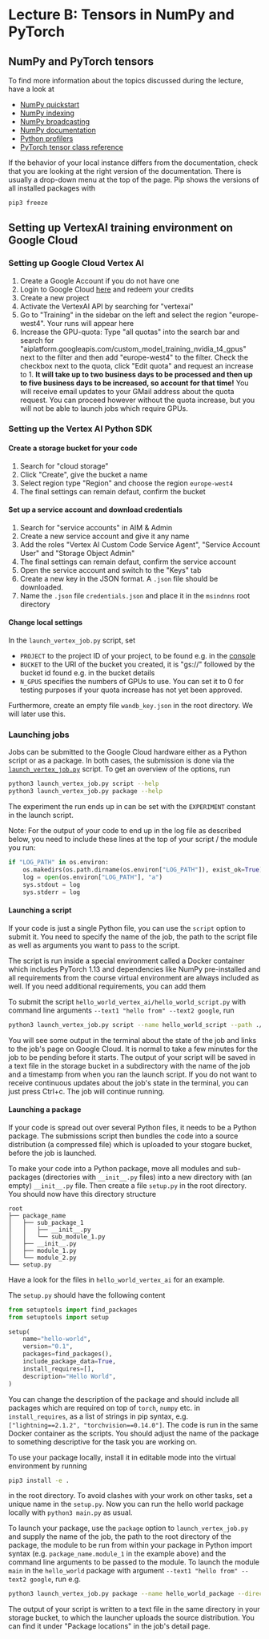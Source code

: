 # Lecture B: Tensors in NumPy and PyTorch

## NumPy and PyTorch tensors
To find more information about the topics discussed during the lecture, have a look at
- [NumPy quickstart](https://numpy.org/doc/1.26/user/quickstart.html)
- [NumPy indexing](https://numpy.org/doc/1.26/user/basics.indexing.html)
- [NumPy broadcasting](https://numpy.org/doc/1.26/user/basics.broadcasting.html)
- [NumPy documentation](https://numpy.org/doc/1.26/)
- [Python profilers](https://docs.python.org/3/library/profile.html)
- [PyTorch tensor class reference](https://pytorch.org/docs/1.13/tensors.html)

If the behavior of your local instance differs from the documentation, check that you are looking at the right version of the documentation. There is usually a drop-down menu at the top of the page. Pip shows the versions of all installed packages with
```bash
pip3 freeze
```

## Setting up VertexAI training environment on Google Cloud

### Setting up Google Cloud Vertex AI
1. Create a Google Account if you do not have one
2. Login to Google Cloud [here](https://cloud.google.com/) and redeem your credits
3. Create a new project
4. Activate the VertexAI API by searching for "vertexai"
5. Go to "Training" in the sidebar on the left and select the region "europe-west4". Your runs will appear here
6. Increase the GPU-quota: Type "all quotas" into the search bar and search for "aiplatform.googleapis.com/custom_model_training_nvidia_t4_gpus" next to the filter and then add "europe-west4" to the filter. Check the checkbox next to the quota, click "Edit quota" and request an increase to 1. **It will take up to two business days to be processed and then up to five business days to be increased, so account for that time!** You will receive email updates to your GMail address about the quota request. You can proceed however without the quota increase, but you will not be able to launch jobs which require GPUs.

### Setting up the Vertex AI Python SDK

#### Create a storage bucket for your code
1. Search for "cloud storage"
2. Click "Create", give the bucket a name
3. Select region type "Region" and choose the region `europe-west4`
4. The final settings can remain defaut, confirm the bucket

#### Set up a service account and download credentials
1. Search for "service accounts" in AIM & Admin
2. Create a new service account and give it any name
3. Add the roles "Vertex AI Custom Code Service Agent", "Service Account User" and "Storage Object Admin"
4. The final settings can remain defaut, confirm the service account
5. Open the service account and switch to the "Keys" tab
6. Create a new key in the JSON format. A `.json` file should be downloaded.
7. Name the `.json` file `credentials.json` and place it in the `msindnns` root directory

#### Change local settings
In the `launch_vertex_job.py` script, set
- `PROJECT` to the project ID of your project, to be found e.g. in the [console](https://console.cloud.google.com/)
- `BUCKET` to the URI of the bucket you created, it is "gs://" followed by the bucket id found e.g. in the bucket details
- `N_GPUS` specifies the numbers of GPUs to use. You can set it to 0 for testing purposes if your quota increase has not yet been approved.

Furthermore, create an empty file `wandb_key.json` in the root directory. We will later use this.

### Launching jobs
Jobs can be submitted to the Google Cloud hardware either as a Python script or as a package. In both cases, the submission is done via the [`launch_vertex_job.py`](/launch_vertex_job.py) script. To get an overview of the options, run
```bash
python3 launch_vertex_job.py script --help
python3 launch_vertex_job.py package --help
```

The experiment the run ends up in can be set with the `EXPERIMENT` constant in the launch script.

Note: For the output of your code to end up in the log file as described below, you need to include these lines at the top of your script / the module you run:
```python
if "LOG_PATH" in os.environ:
    os.makedirs(os.path.dirname(os.environ["LOG_PATH"]), exist_ok=True)
    log = open(os.environ["LOG_PATH"], "a")
    sys.stdout = log
	sys.stderr = log
```

#### Launching a script
If your code is just a single Python file, you can use the `script` option to submit it. You need to specify the name of the job, the path to the script file as well as arguments you want to pass to the script. 

The script is run inside a special environment called a Docker container which includes PyTorch 1.13 and dependencies like NumPy pre-installed and all requirements from the course virtual environment are always included as well. If you need additional requirements, you can add them

To submit the script `hello_world_vertex_ai/hello_world_script.py` with command line arguments `--text1 "hello from" --text2 google`, run
```bash
python3 launch_vertex_job.py script --name hello_world_script --path ./lecture_b/hello_world_vertex_ai/hello_world_script.py --requirements asciimatics --args --text1 "hello from" --text2 google
```
You will see some output in the terminal about the state of the job and links to the job's page on Google Cloud. It is normal to take a few minutes for the job to be pending before it starts. The output of your script will be saved in a text file in the storage bucket in a subdirectory with the name of the job and a timestamp from when you ran the launch script. If you do not want to receive continuous updates about the job's state in the terminal, you can just press Ctrl+c. The job will continue running.

#### Launching a package
If your code is spread out over several Python files, it needs to be a Python package. The submissions script then bundles the code into a source distribution (a compressed file) which is uploaded to your stogare bucket, before the job is launched.

To make your code into a Python package, move all modules and sub-packages (directories with `__init__.py` files) into a new directory with (an empty) `__init__.py` file. Then create a file `setup.py` in the root directory. You should now have this directory structure
```
root
├── package_name
│   ├── sub_package_1
│   │   ├── __init__.py
│   │   └── sub_module_1.py
│   ├── __init__.py
│   ├── module_1.py
│   └── module_2.py
└── setup.py
```
Have a look for the files in `hello_world_vertex_ai` for an example.

The `setup.py` should have the following content
```python
from setuptools import find_packages
from setuptools import setup

setup(
    name="hello-world",
    version="0.1",
    packages=find_packages(),
    include_package_data=True,
    install_requires=[],
    description="Hello World",
)
```
You can change the description of the package and should include all packages which are required on top of `torch`, `numpy` etc. in `install_requires`, as a list of strings in pip syntax, e.g. `["lightning==2.1.2", "torchvision==0.14.0"]`. The code is run in the same Docker container as the scripts. You should adjust the name of the package to something descriptive for the task you are working on.

To use your package locally, install it in editable mode into the virtual environment by running
```bash
pip3 install -e .
```
in the root directory. To avoid clashes with your work on other tasks, set a unique name in the `setup.py`. Now you can run the hello world package locally with `python3 main.py` as usual.

To launch your package, use the `package` option to `launch_vertex_job.py` and supply the name of the job, the path to the root directory of the package, the module to be run from within your package in Python import syntax (e.g. `package_name.module_1` in the example above) and the command line arguments to be passed to the module. To launch the module `main` in the `hello_world` package with argument `--text1 "hello from" --text2 google`, run e.g.
```bash
python3 launch_vertex_job.py package --name hello_world_package --directory ./lecture_b/hello_world_vertex_ai --task-module hello_world.main --args --text1 "hello from" --text2 google
```

The output of your script is written to a text file in the same directory in your storage bucket, to which the launcher uploads the source distribution. You can find it under "Package locations" in the job's detail page.

